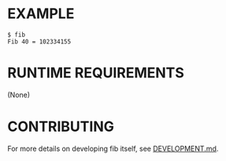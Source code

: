 # EXAMPLE

```console
$ fib
Fib 40 = 102334155
```

# RUNTIME REQUIREMENTS

(None)

# CONTRIBUTING

For more details on developing fib itself, see [DEVELOPMENT.md](DEVELOPMENT.md).
